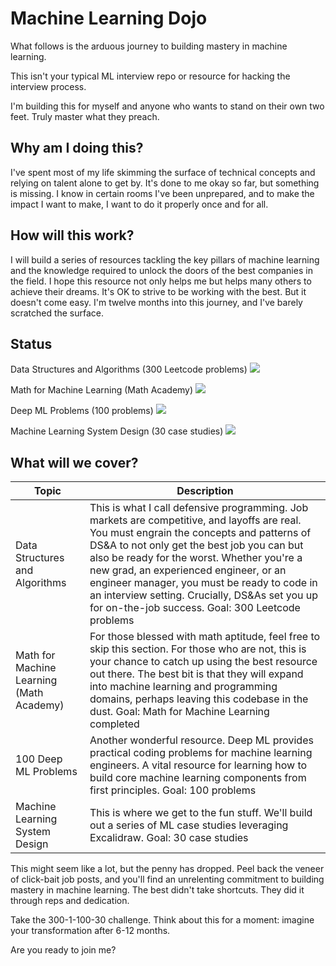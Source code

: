 # Machine Learning Dojo

What follows is the arduous journey to building mastery in machine learning.

This isn't your typical ML interview repo or resource for hacking the interview process.

I'm building this for myself and anyone who wants to stand on their own two feet. Truly master what they
preach.

## Why am I doing this?

I've spent most of my life skimming the surface of technical concepts and relying on talent alone to get by. It's
done to me okay so far, but something is missing. I know in certain rooms I've been unprepared, and to make the impact I want to make, I want to do it properly once and for all.

## How will this work?

I will build a series of resources tackling the key pillars of machine learning and the knowledge required to
unlock the doors of the best companies in the field. I hope this resource not only helps me but helps many others to achieve their dreams. It's OK to strive to be working with the best. But it doesn't come easy. I'm twelve months into this journey, and I've barely scratched the surface.

## Status

Data Structures and Algorithms (300 Leetcode problems)
![](https://geps.dev/progress/33)

Math for Machine Learning (Math Academy)
![](https://geps.dev/progress/6)

Deep ML Problems (100 problems)
![](https://geps.dev/progress/1)

Machine Learning System Design (30 case studies)
![](https://geps.dev/progress/0)

## What will we cover?

| Topic | Description |
|-------|-------------|
| Data Structures and Algorithms | This is what I call defensive programming. Job markets are competitive, and layoffs are real. You must engrain the concepts and patterns of DS&A to not only get the best job you can but also be ready for the worst. Whether you're a new grad, an experienced engineer, or an engineer manager, you must be ready to code in an interview setting. Crucially, DS&As set you up for on-the-job success. Goal: 300 Leetcode problems |
| Math for Machine Learning (Math Academy) | For those blessed with math aptitude, feel free to skip this section. For those who are not, this is your chance to catch up using the best resource out there. The best bit is that they will expand into machine learning and programming domains, perhaps leaving this codebase in the dust. Goal: Math for Machine Learning completed |
| 100 Deep ML Problems | Another wonderful resource. Deep ML provides practical coding problems for machine learning engineers. A vital resource for learning how to build core machine learning components from first principles. Goal: 100 problems |
| Machine Learning System Design | This is where we get to the fun stuff. We'll build out a series of ML case studies leveraging Excalidraw. Goal: 30 case studies |

This might seem like a lot, but the penny has dropped. Peel back the veneer of click-bait job posts, and you'll find an unrelenting commitment to building mastery in machine learning. The best didn't take shortcuts. They did it through reps and dedication. 

Take the 300-1-100-30 challenge. Think about this for a moment: imagine your transformation after 
6-12 months. 

Are you ready to join me? 
